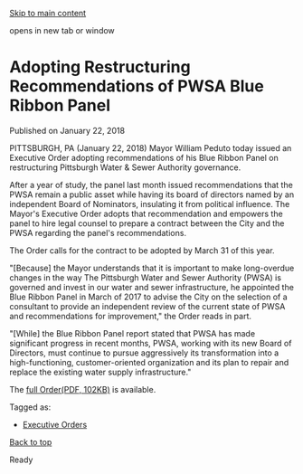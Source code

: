 [Skip to main content](https://www.pittsburghpa.gov/City-Government/Mayor/Executive-Orders/Mayor-William-Peduto-Issues-Executive-Order-Adopting-Restructuring-Recommendations-of-PWSA-Blue-Ribbon-Panel#main-content)

opens in new tab or window

# Adopting Restructuring Recommendations of PWSA Blue Ribbon Panel

Published on January 22, 2018

PITTSBURGH, PA (January 22, 2018) Mayor William Peduto today issued an Executive Order adopting recommendations of his Blue Ribbon Panel on restructuring Pittsburgh Water & Sewer Authority governance.

After a year of study, the panel last month issued recommendations that the PWSA remain a public asset while having its board of directors named by an independent Board of Nominators, insulating it from political influence. The Mayor's Executive Order adopts that recommendation and empowers the panel to hire legal counsel to prepare a contract between the City and the PWSA regarding the panel's recommendations.

The Order calls for the contract to be adopted by March 31 of this year.

"\[Because\] the Mayor understands that it is important to make long-overdue changes in the way The Pittsburgh Water and Sewer Authority (PWSA) is governed and invest in our water and sewer infrastructure, he appointed the Blue Ribbon Panel in March of 2017 to advise the City on the selection of a consultant to provide an independent review of the current state of PWSA and recommendations for improvement," the Order reads in part.

"\[While\] the Blue Ribbon Panel report stated that PWSA has made significant progress in recent months, PWSA, working with its new Board of Directors, must continue to pursue aggressively its transformation into a high-functioning, customer-oriented organization and its plan to repair and replace the existing water supply infrastructure."

The [full Order(PDF, 102KB)](https://www.pittsburghpa.gov/files/assets/city/v/1/mayor/documents/executive-orders/1513_01-22-18-blue-ribbon-panel-eo-release.pdf) is available.

Tagged as:

- [Executive Orders](https://www.pittsburghpa.gov/News-articles?dlv_OC%20CL%20City%20News%20Listing=(dd_OC%20News%20Categories=Executive%20Orders))

[Back to top](https://www.pittsburghpa.gov/City-Government/Mayor/Executive-Orders/Mayor-William-Peduto-Issues-Executive-Order-Adopting-Restructuring-Recommendations-of-PWSA-Blue-Ribbon-Panel#body-top)

Ready
